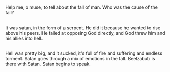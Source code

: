 #
##
Help me, o muse, to tell about the fall of man. Who was the cause of the fall?
##
It was satan, in the form of a serpent. He did it because he wanted to rise
above his peers. He failed at opposing God directly, and God threw him and his
allies into hell.
##
Hell was pretty big, and it sucked, it's full of fire and suffering and endless
torment. Satan goes through a mix of emotions in the fall. Beelzabub is there
with Satan. Satan begins to speak.
##
